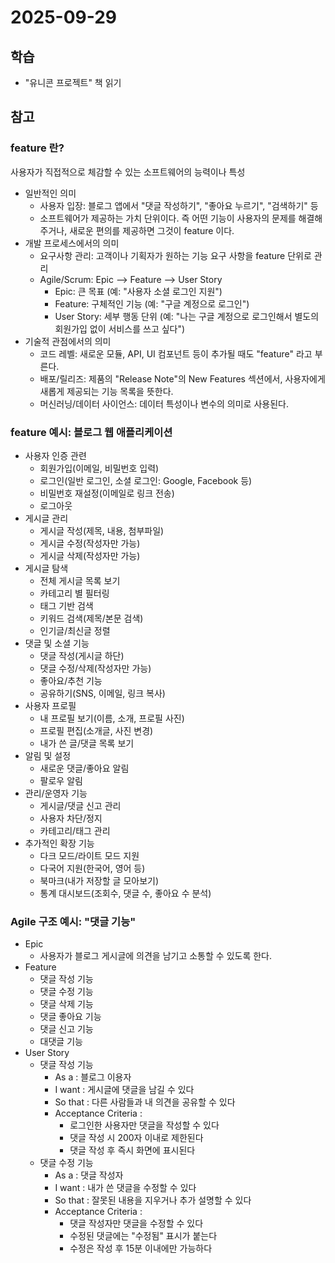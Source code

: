 # 2025-09-29

## 학습

- "유니콘 프로젝트" 책 읽기

## 참고

### feature 란?

사용자가 직접적으로 체감할 수 있는 소프트웨어의 능력이나 특성

- 일반적인 의미
    - 사용자 입장: 블로그 앱에서 "댓글 작성하기", "좋아요 누르기", "검색하기" 등
    - 소프트웨어가 제공하는 가치 단위이다. 즉 어떤 기능이 사용자의 문제를 해결해 주거나, 새로운 편의를 제공하면 그것이 feature 이다.
- 개발 프로세스에서의 의미
    - 요구사항 관리: 고객이나 기획자가 원하는 기능 요구 사항을 feature 단위로 관리
    - Agile/Scrum: Epic --> Feature --> User Story
        - Epic: 큰 목표 (예: "사용자 소셜 로그인 지원")
        - Feature: 구체적인 기능 (예: "구글 계정으로 로그인")
        - User Story: 세부 행동 단위 (예: "나는 구글 계정으로 로그인해서 별도의 회원가입 없이 서비스를 쓰고 싶다")
- 기술적 관점에서의 의미
    - 코드 레벨: 새로운 모듈, API, UI 컴포넌트 등이 추가될 때도 "feature" 라고 부른다.
    - 배포/릴리즈: 제품의 "Release Note"의 New Features 섹션에서, 사용자에게 새롭게 제공되는 기능 목록을 뜻한다.
    - 머신러닝/데이터 사이언스: 데이터 특성이나 변수의 의미로 사용된다.

### feature 예시: 블로그 웹 애플리케이션

- 사용자 인증 관련
    - 회원가입(이메일, 비밀번호 입력)
    - 로그인(일반 로그인, 소셜 로그인: Google, Facebook 등)
    - 비밀번호 재설정(이메일로 링크 전송)
    - 로그아웃
- 게시글 관리
    - 게시글 작성(제목, 내용, 첨부파일)
    - 게시글 수정(작성자만 가능)
    - 게시글 삭제(작성자만 가능)
- 게시글 탐색
    - 전체 게시글 목록 보기
    - 카테고리 별 필터링
    - 태그 기반 검색
    - 키워드 검색(제목/본문 검색)
    - 인기글/최신글 정렬
- 댓글 및 소셜 기능
    - 댓글 작성(게시글 하단)
    - 댓글 수정/삭제(작성자만 가능)
    - 좋아요/추천 기능
    - 공유하기(SNS, 이메일, 링크 복사)
- 사용자 프로필
    - 내 프로필 보기(이름, 소개, 프로필 사진)
    - 프로필 편집(소개글, 사진 변경)
    - 내가 쓴 글/댓글 목록 보기
- 알림 및 설정
    - 새로운 댓글/좋아요 알림
    - 팔로우 알림
- 관리/운영자 기능
    - 게시글/댓글 신고 관리
    - 사용자 차단/정지
    - 카테고리/태그 관리
- 추가적인 확장 기능
    - 다크 모드/라이트 모드 지원
    - 다국어 지원(한국어, 영어 등)
    - 북마크(내가 저장할 글 모아보기)
    - 통계 대시보드(조회수, 댓글 수, 좋아요 수 분석)

### Agile 구조 예시: "댓글 기능"

- Epic
    - 사용자가 블로그 게시글에 의견을 남기고 소통할 수 있도록 한다.
- Feature
    - 댓글 작성 기능
    - 댓글 수정 기능
    - 댓글 삭제 기능
    - 댓글 좋아요 기능
    - 댓글 신고 기능
    - 대댓글 기능
- User Story
    - 댓글 작성 기능
        - As a : 블로그 이용자
        - I want : 게시글에 댓글을 남길 수 있다
        - So that : 다른 사람들과 내 의견을 공유할 수 있다
        - Acceptance Criteria :
            - 로그인한 사용자만 댓글을 작성할 수 있다
            - 댓글 작성 시 200자 이내로 제한된다
            - 댓글 작성 후 즉시 화면에 표시된다
    - 댓글 수정 기능
        - As a : 댓글 작성자
        - I want : 내가 쓴 댓글을 수정할 수 있다
        - So that : 잘못된 내용을 지우거나 추가 설명할 수 있다
        - Acceptance Criteria :
            - 댓글 작성자만 댓글을 수정할 수 있다
            - 수정된 댓글에는 "수정됨" 표시가 붙는다
            - 수정은 작성 후 15분 이내에만 가능하다
